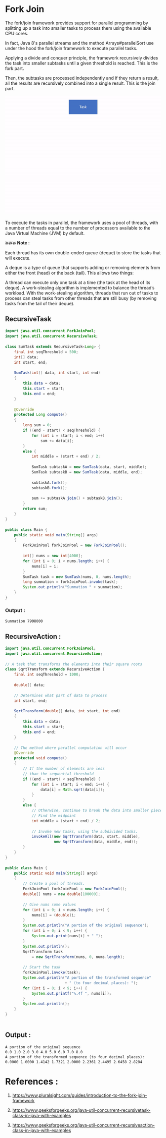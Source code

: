 # Fork Join

The fork/join framework provides support for parallel programming by splitting up a task into smaller tasks to process them using the available CPU cores.

In fact, Java 8's parallel streams and the method Arrays#parallelSort use under the hood the fork/join framework to execute parallel tasks.

Applying a divide and conquer principle, the framework recursively divides the task into smaller subtasks until a given threshold is reached. This is the fork part.

Then, the subtasks are processed independently and if they return a result, all the results are recursively combined into a single result. This is the join part.


![Fork Join](fork-join.gif?raw=true)


To execute the tasks in parallel, the framework uses a pool of threads, with a number of threads equal to the number of processors available to the Java Virtual Machine (JVM) by default.

**💥💥💥 Note :**

Each thread has its own double-ended queue (deque) to store the tasks that will execute.

A deque is a type of queue that supports adding or removing elements from either the front (head) or the back (tail). This allows two things:

A thread can execute only one task at a time (the task at the head of its deque).
A work-stealing algorithm is implemented to balance the thread’s workload.
With the work-stealing algorithm, threads that run out of tasks to process can steal tasks from other threads that are still busy (by removing tasks from the tail of their deque).


## RecursiveTask
```java
import java.util.concurrent.ForkJoinPool;
import java.util.concurrent.RecursiveTask;
    
class SumTask extends RecursiveTask<Long> {
    final int seqThreshold = 500;
    int[] data;
    int start, end;
  
    SumTask(int[] data, int start, int end)
    {
        this.data = data;
        this.start = start;
        this.end = end;
    }
  
    @Override
    protected Long compute()
    {
        long sum = 0;
        if ((end - start) < seqThreshold) {
            for (int i = start; i < end; i++)
                sum += data[i];
        }
        else {
            int middle = (start + end) / 2;
  
            SumTask subtaskA = new SumTask(data, start, middle);
            SumTask subtaskB = new SumTask(data, middle, end);
  
            subtaskA.fork();
            subtaskB.fork();
  
            sum += subtaskA.join() + subtaskB.join();
        }
        return sum;
    }
}

public class Main {
    public static void main(String[] args)
    {
        ForkJoinPool forkJoinPool = new ForkJoinPool();
  
        int[] nums = new int[4000];
        for (int i = 0; i < nums.length; i++) {
            nums[i] = i;
        }
        SumTask task = new SumTask(nums, 0, nums.length);
        long summation = forkJoinPool.invoke(task);
        System.out.println("Summation " + summation);
    }
}
```

### Output :
```
Summation 7998000
```

## RecursiveAction :
```java
import java.util.concurrent.ForkJoinPool;
import java.util.concurrent.RecursiveAction;
  
// A task that transforms the elements into their square roots
class SqrtTransform extends RecursiveAction {
    final int seqThreshold = 1000;
  
    double[] data;
  
    // Determines what part of data to process
    int start, end;
  
    SqrtTransform(double[] data, int start, int end)
    {
        this.data = data;
        this.start = start;
        this.end = end;
    }
  
    // The method where parallel computation will occur
    @Override
    protected void compute()
    {
        // If the number of elements are less
        // than the sequential threshold
        if ((end - start) < seqThreshold) {
            for (int i = start; i < end; i++) {
                data[i] = Math.sqrt(data[i]);
            }
        }
        else {
            // Otherwise, continue to break the data into smaller pieces
            // Find the midpoint
            int middle = (start + end) / 2;
  
            // Invoke new tasks, using the subdivided tasks.
            invokeAll(new SqrtTransform(data, start, middle),
                      new SqrtTransform(data, middle, end));
        }
    }
}

public class Main {
    public static void main(String[] args)
    {
        // Create a pool of threads.
        ForkJoinPool forkJoinPool = new ForkJoinPool();
        double[] nums = new double[100000];
  
        // Give nums some values
        for (int i = 0; i < nums.length; i++) {
            nums[i] = (double)i;
        }
        System.out.println("A portion of the original sequence");
        for (int i = 0; i < 9; i++) {
            System.out.print(nums[i] + " ");
        }
        System.out.println();
        SqrtTransform task
            = new SqrtTransform(nums, 0, nums.length);
  
        // Start the task
        forkJoinPool.invoke(task);
        System.out.println("A portion of the transformed sequence"
                           + " (to four decimal places): ");
        for (int i = 0; i < 9; i++) {
            System.out.printf("%.4f ", nums[i]);
        }
        System.out.println();
    }
}
  
```

## Output :
```
A portion of the original sequence
0.0 1.0 2.0 3.0 4.0 5.0 6.0 7.0 8.0 
A portion of the transformed sequence (to four decimal places): 
0.0000 1.0000 1.4142 1.7321 2.0000 2.2361 2.4495 2.6458 2.8284 
```

# References :
1. https://www.pluralsight.com/guides/introduction-to-the-fork-join-framework

2. https://www.geeksforgeeks.org/java-util-concurrent-recursivetask-class-in-java-with-examples

3. https://www.geeksforgeeks.org/java-util-concurrent-recursiveaction-class-in-java-with-examples
